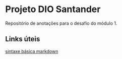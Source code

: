 # Projeto DIO Santander
Repositório de anotações para o desafio do módulo 1.

## Links úteis
[sintaxe básica markdown](https://www.markdownguide.org/basic-syntax/)
